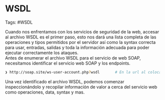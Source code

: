 # WSDL 

Tags: #WSDL

Cuando nos enfrentamos con los servicios de seguridad de la web, accesar al archivo WSDL  es el primer paso, esto nos dará una lista completa de las operaciones y tipos permitidos por el servidor así como la syntax correcta para usar, entradas, salidas y toda la información adecuada para poder ejecutar correctamente los ataques.  
Antes de enumerar el archivo WSDL para el servicio de web SOAP, necesitamos identificar el servicio web SOAP y los endpoints. 

```bash 
❯ http://soap.site/ws-user-account.php?wsdl       # En la url al colocar '?wsdl' podemos identificarlo y saber si existe 
```

Una vez identificado el archivo WSDL, podemos comenzar inspeccionándolo y recopilar información de valor a cerca del servicio web como operaciones, data, syntax y mas.   
